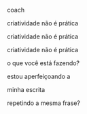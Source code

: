 coach

criatividade não é prática

criatividade não é prática

criatividade não é prática

o que você está fazendo?

estou aperfeiçoando a 

minha escrita

repetindo a mesma frase?
